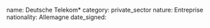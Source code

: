 name: Deutsche Telekom*
category: private_sector
nature:  Entreprise
nationality: Allemagne
date_signed:
    
